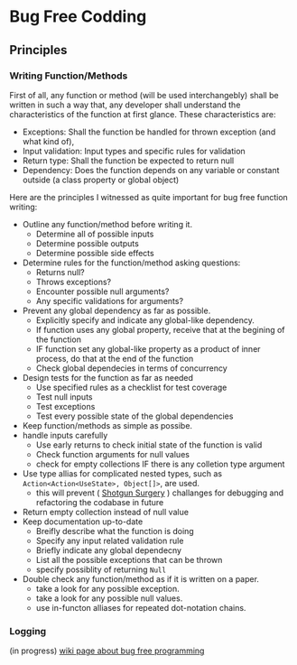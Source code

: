 # Bug Free Codding

## Principles
### Writing Function/Methods 
First of all, any function or method (will be used interchangebly) shall be written in such a way that, any developer shall understand the characteristics of the function at first glance. These characteristics are:
- Exceptions: Shall the function be handled for thrown exception (and what kind of),
- Input validation: Input types and specific rules for validation
- Return type: Shall the function be expected to return null
- Dependency: Does the function depends on any variable or constant outside (a class property or global object)

Here are the principles I witnessed as quite important for bug free function writing:
- Outline any function/method before writing it.
  - Determine all of possible inputs
  - Determine possible outputs
  - Determine possible side effects
- Determine rules for the function/method asking questions:
  - Returns null?
  - Throws exceptions?
  - Encounter possible null arguments?
  - Any specific validations for arguments?
- Prevent any global dependency as far as possible.
  - Explicitly specify and indicate any global-like dependency.
  - If function uses any global property, receive that at the begining of the function
  - IF function set any global-like property as a product of inner process, do that at the end of the function
  - Check global dependecies in terms of concurrency 
- Design tests for the function as far as needed
  - Use specified rules as a checklist for test coverage
  - Test null inputs
  - Test exceptions
  - Test every possible state of the global dependencies
- Keep function/methods as simple as possibe.
- handle inputs carefully
  - Use early returns to check initial state of the function is valid
  - Check function arguments for null values
  - check for empty collections IF there is any colletion type argument
- Use type allias for complicated nested types, such as `Action<Action<UseState>, Object[]>`, are used.
  - this will prevent ( [Shotgun Surgery](https://refactoring.guru/smells/shotgun-surgery) ) challanges for debugging and refactoring the codabase in future
- Return empty collection instead of null value
- Keep documentation up-to-date
  - Breifly describe what the function is doing
  - Specify any input related validation rule
  - Briefly indicate any global dependecny
  - List all the possible exceptions that can be thrown
  - specify possiblity of returning `Null`
- Double check any function/method as if it is written on a paper.
  - take a look for any possible exception.
  - take a look for any possible null values.
  - use in-functon alliases for repeated dot-notation chains.

### Logging

(in progress)
[wiki page about bug free programming](https://en.wikibooks.org/wiki/Bug_Free_Programming)
